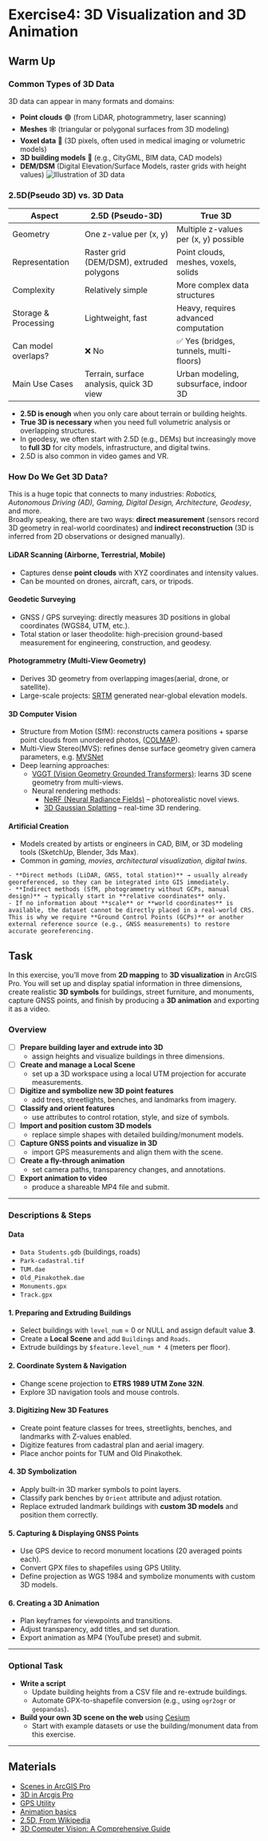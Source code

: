 # Exercise4: 3D Visualization and 3D Animation
## Warm Up
### Common Types of 3D Data
3D data can appear in many formats and domains:  
- **Point clouds** 🟢 (from LiDAR, photogrammetry, laser scanning)  
- **Meshes** 🕸️ (triangular or polygonal surfaces from 3D modeling)  
- **Voxel data** 🧊 (3D pixels, often used in medical imaging or volumetric models)  
- **3D building models** 🏢 (e.g., CityGML, BIM data, CAD models)  
- **DEM/DSM** (Digital Elevation/Surface Models, raster grids with height values)
![Illustration of 3D data](../images/ex4/3D-data-diff.ppm "The illustration of various of 3D data")


### 2.5D(Pseudo 3D) vs. 3D Data

| Aspect               | 2.5D (Pseudo-3D)                        | True 3D                                  |
|----------------------|------------------------------------------|------------------------------------------|
| Geometry             | One z-value per (x, y)                   | Multiple z-values per (x, y) possible    |
| Representation       | Raster grid (DEM/DSM), extruded polygons | Point clouds, meshes, voxels, solids     |
| Complexity           | Relatively simple                       | More complex data structures             |
| Storage & Processing | Lightweight, fast                        | Heavy, requires advanced computation     |
| Can model overlaps?  | ❌ No                                    | ✅ Yes (bridges, tunnels, multi-floors)  |
| Main Use Cases       | Terrain, surface analysis, quick 3D view | Urban modeling, subsurface, indoor 3D    |

- **2.5D is enough** when you only care about terrain or building heights.  
- **True 3D is necessary** when you need full volumetric analysis or overlapping structures.  
- In geodesy, we often start with 2.5D (e.g., DEMs) but increasingly move to **full 3D** for city models, infrastructure, and digital twins.
- 2.5D is also common in video games and VR.

### How Do We Get 3D Data?

This is a huge topic that connects to many industries: *Robotics, Autonomous Driving (AD), Gaming, Digital Design, Architecture, Geodesy*, and more.  
Broadly speaking, there are two ways: **direct measurement** (sensors record 3D geometry in real-world coordinates) and **indirect reconstruction** (3D is inferred from 2D observations or designed manually).
#### LiDAR Scanning (Airborne, Terrestrial, Mobile)
- Captures dense **point clouds** with XYZ coordinates and intensity values.  
- Can be mounted on drones, aircraft, cars, or tripods.

#### Geodetic Surveying
- GNSS / GPS surveying: directly measures 3D positions in global coordinates (WGS84, UTM, etc.).  
- Total station or laser theodolite: high-precision ground-based measurement for engineering, construction, and geodesy.

#### Photogrammetry (Multi-View Geometry)
- Derives 3D geometry from overlapping images(aerial, drone, or satellite).
- Large-scale projects: [SRTM](https://www.sciencedirect.com/science/article/pii/S0924271602001247) generated near-global elevation models.  

#### 3D Computer Vision
 - Structure from Motion (SfM): reconstructs camera positions + sparse point clouds from unordered photos, ([COLMAP](https://github.com/colmap/colmap)).  
- Multi-View Stereo(MVS):  refines dense surface geometry given camera parameters, e.g. [MVSNet](https://arxiv.org/abs/1804.02505)
- Deep learning approaches:  
  - [VGGT (Vision Geometry Grounded Transformers)](https://vgg-t.github.io/): learns 3D scene geometry from multi-views.  
  - Neural rendering methods:  
    - [NeRF (Neural Radiance Fields)](https://www.matthewtancik.com/nerf) – photorealistic novel views.  
    - [3D Gaussian Splatting](https://repo-sam.inria.fr/fungraph/3d-gaussian-splatting/) – real-time 3D rendering.
 
#### Artificial Creation
- Models created by artists or engineers in CAD, BIM, or 3D modeling tools (SketchUp, Blender, 3ds Max).  
- Common in *gaming, movies, architectural visualization, digital twins*.  

```{admonition} With or Without World Coordinates?
- **Direct methods (LiDAR, GNSS, total station)** → usually already georeferenced, so they can be integrated into GIS immediately.  
- **Indirect methods (SfM, photogrammetry without GCPs, manual design)** → typically start in **relative coordinates** only.  
- If no information about **scale** or **world coordinates** is available, the dataset cannot be directly placed in a real-world CRS. This is why we require **Ground Control Points (GCPs)** or another external reference source (e.g., GNSS measurements) to restore accurate georeferencing.  
```

## Task
In this exercise, you’ll move from **2D mapping** to **3D visualization** in ArcGIS Pro. You will set up and display spatial information in three dimensions, create realistic **3D symbols** for buildings, street furniture, and monuments, capture GNSS points, and finish by producing a **3D animation** and exporting it as a video.

### Overview
- [ ] **Prepare building layer and extrude into 3D**
  - assign heights and visualize buildings in three dimensions.  
- [ ] **Create and manage a Local Scene** 
  - set up a 3D workspace using a local UTM projection for accurate measurements.  
- [ ] **Digitize and symbolize new 3D point features** 
  - add trees, streetlights, benches, and landmarks from imagery.  
- [ ] **Classify and orient features** 
  - use attributes to control rotation, style, and size of symbols.  
- [ ] **Import and position custom 3D models** 
  - replace simple shapes with detailed building/monument models.  
- [ ] **Capture GNSS points and visualize in 3D** 
  - import GPS measurements and align them with the scene.  
- [ ] **Create a fly-through animation** 
  - set camera paths, transparency changes, and annotations.  
- [ ] **Export animation to video** 
  - produce a shareable MP4 file and submit.  

---

### Descriptions & Steps

#### Data
  - `Data Students.gdb` (buildings, roads)  
  - `Park-cadastral.tif`  
  - `TUM.dae`  
  - `Old_Pinakothek.dae`  
  - `Monuments.gpx`  
  - `Track.gpx`

#### 1. Preparing and Extruding Buildings
- Select buildings with `level_num` = 0 or NULL and assign default value **3**.
- Create a **Local Scene** and add `Buildings` and `Roads`.
- Extrude buildings by `$feature.level_num * 4` (meters per floor).

#### 2. Coordinate System & Navigation
- Change scene projection to **ETRS 1989 UTM Zone 32N**.
- Explore 3D navigation tools and mouse controls.

#### 3. Digitizing New 3D Features
- Create point feature classes for trees, streetlights, benches, and landmarks with Z-values enabled.
- Digitize features from cadastral plan and aerial imagery.
- Place anchor points for TUM and Old Pinakothek.

#### 4. 3D Symbolization
- Apply built-in 3D marker symbols to point layers.
- Classify park benches by `Orient` attribute and adjust rotation.
- Replace extruded landmark buildings with **custom 3D models** and position them correctly.

#### 5. Capturing & Displaying GNSS Points
- Use GPS device to record monument locations (20 averaged points each).
- Convert GPX files to shapefiles using GPS Utility.
- Define projection as WGS 1984 and symbolize monuments with custom 3D models.

#### 6. Creating a 3D Animation
- Plan keyframes for viewpoints and transitions.
- Adjust transparency, add titles, and set duration.
- Export animation as MP4 (YouTube preset) and submit.

---

### Optional Task
- **Write a script**  
  - Update building heights from a CSV file and re-extrude buildings.  
  - Automate GPX-to-shapefile conversion (e.g., using `ogr2ogr` or `geopandas`).  
- **Build your own 3D scene on the web** using [Cesium](https://cesium.com/) 
  - Start with example datasets or use the building/monument data from this exercise. 
---

## Materials
- [Scenes in ArcGIS Pro](https://pro.arcgis.com/en/pro-app/latest/help/mapping/map-authoring/scenes.htm) 
- [3D in Arcgis Pro](https://learn.arcgis.com/zh-cn/paths/3d-in-arcgis-pro/)  
- [GPS Utility](http://www.gpsu.co.uk/)  
- [Animation basics](https://pro.arcgis.com/en/pro-app/latest/help/mapping/animation/overview-of-animation.htm)
- [2.5D, From Wikipedia](https://en.wikipedia.org/wiki/2.5D)
- [3D Computer Vision: A Comprehensive Guide](https://viso.ai/computer-vision/3d-computer-vision/)


